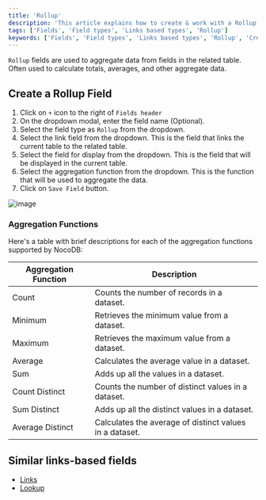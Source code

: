 ```yaml
---
title: 'Rollup'
description: 'This article explains how to create & work with a Rollup field.'
tags: ['Fields', 'Field types', 'Links based types', 'Rollup']
keywords: ['Fields', 'Field types', 'Links based types', 'Rollup', 'Create rollup field']
---
```



`Rollup` fields are used to aggregate data from fields in the related table. Often used to calculate totals, averages, and other aggregate data.

## Create a Rollup Field
1. Click on `+` icon to the right of `Fields header`
2. On the dropdown modal, enter the field name (Optional).
3. Select the field type as `Rollup` from the dropdown.
4. Select the link field from the dropdown. This is the field that links the current table to the related table.
5. Select the field for display from the dropdown. This is the field that will be displayed in the current table.
6. Select the aggregation function from the dropdown. This is the function that will be used to aggregate the data.
7. Click on `Save Field` button.

![image](/img/v2/fields/types/rollup.png)

### Aggregation Functions
Here's a table with brief descriptions for each of the aggregation functions supported by NocoDB:

| Aggregation Function | Description                                             |
|----------------------|---------------------------------------------------------|
| Count                | Counts the number of records in a dataset.              |
| Minimum              | Retrieves the minimum value from a dataset.             |
| Maximum              | Retrieves the maximum value from a dataset.             |
| Average              | Calculates the average value in a dataset.              |
| Sum                  | Adds up all the values in a dataset.                    |
| Count Distinct       | Counts the number of distinct values in a dataset.      |
| Sum Distinct         | Adds up all the distinct values in a dataset.           |
| Average Distinct     | Calculates the average of distinct values in a dataset. |

## Similar links-based fields
- [Links](010.links.md)
- [Lookup](020.lookup.md)

